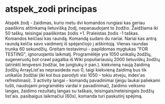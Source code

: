 # atspek_zodi principas
Atspėk žodį - žaidimas, kurio metu dvi komandos rungiasi kas geriau paaiškins atitinkamą lietuvišką žodį, nepanaudojant to žodžio. 
Žaidžiama iki 50 taškų.
teisingai paaiškintas žodis +1. Praleistas žodis -1 taškas.
Komandos keičiasi kas raundą. Komandą sudaro du nariai. Nariai kas antrą raundą keičia savo vaidmenį iš spėjančiojo į aiškintoją.
Vienas raundas trunka 60 sekundžių. Greitam testavimui - papildomas mygtukas "FOR TESTING", ignoruojantis laikmatį.
Programėlėje yra 1050 unikalių žodžių, sugeneruotų bot crawl pagalba iš Wiki populiariausių 2000 lietuviškų žodžių (atrinkti lengvesni žodžiai, be jungtukų ir pan.).
kiekvieną naują žaidimą žodžių ArrayList'as neprasideda nuo 0, taigi kiekvieną žaidimą bus tik unikalūs žodžiai (iki kol bus parodyti visi 1050 - tokiu atveju, index'as refreshinasi).
3 activity langai - komandų pavadinimai (jeigu laukai paliekami tušti, naudojami programėlės vardai ir pavadinimai), žaidimo veiksmo langas, žaidimo rezultatų langas su taškais, teisingais/neteisingais žodžių list'ais.
pasibaigus laikmačiui (60s), komanda turi paskutinį spėjimą. 

